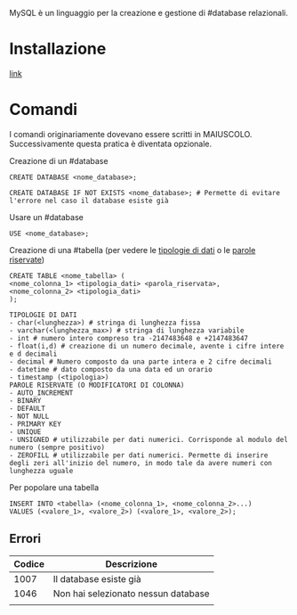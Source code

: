 MySQL è un linguaggio per la creazione e gestione di #database relazionali.
# Installazione
[link](https://dev.mysql.com/downloads/installer/)
# Comandi
I comandi originariamente dovevano essere scritti in MAIUSCOLO. Successivamente questa pratica è diventata opzionale.

Creazione di un #database 
```MySQL
CREATE DATABASE <nome_database>;
```
	CREATE DATABASE IF NOT EXISTS <nome_database>; # Permette di evitare l'errore nel caso il database esiste già
Usare un #database 
```MySQL
USE <nome_database>;
```
Creazione di una #tabella (per vedere le [tipologie di dati](https://www.html.it/pag/31909/mysql-tipo-dei-dati/) o le [parole riservate](https://www.html.it/pag/31910/mysql-parole-riservate/))
```MySQL
CREATE TABLE <nome_tabella> (
<nome_colonna_1> <tipologia_dati> <parola_riservata>, 
<nome_colonna_2> <tipologia_dati>
);
```
	TIPOLOGIE DI DATI
	- char(<lunghezza>) # stringa di lunghezza fissa
	- varchar(<lunghezza_max>) # stringa di lunghezza variabile
	- int # numero intero compreso tra -2147483648 e +2147483647
	- float(i,d) # creazione di un numero decimale, avente i cifre intere e d decimali
	- decimal # Numero composto da una parte intera e 2 cifre decimali
	- datetime # dato composto da una data ed un orario
	- timestamp (<tipologia>)
	PAROLE RISERVATE (O MODIFICATORI DI COLONNA)
	- AUTO_INCREMENT
	- BINARY
	- DEFAULT
	- NOT NULL
	- PRIMARY KEY
	- UNIQUE
	- UNSIGNED # utilizzabile per dati numerici. Corrisponde al modulo del numero (sempre positivo)
	- ZEROFILL # utilizzabile per dati numerici. Permette di inserire degli zeri all'inizio del numero, in modo tale da avere numeri con lunghezza uguale
Per popolare una tabella
```MySQL
INSERT INTO <tabella> (<nome_colonna_1>, <nome_colonna_2>...)
VALUES (<valore_1>, <valore_2>) (<valore_1>, <valore_2>);
```
## Errori
| Codice | Descrizione                         |
| ------ | ----------------------------------- |
| 1007   | Il database esiste già              |
| 1046   | Non hai selezionato nessun database |
|        |                                     |